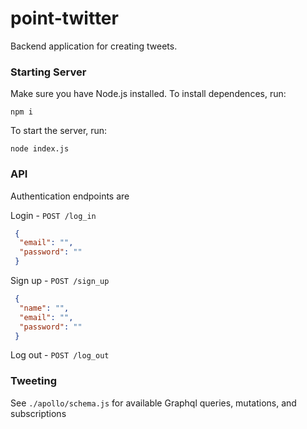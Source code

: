 # point-twitter

Backend application for creating tweets.

### Starting Server

Make sure you have Node.js installed. To install dependences, run:

```
npm i
```

To start the server, run:

```
node index.js
```

### API

Authentication endpoints are

Login - `POST /log_in`
```json
 {
  "email": "",
  "password": ""
 }
```

Sign up - `POST /sign_up`
```json
 {
  "name": "",
  "email": "",
  "password": ""
 }
```

Log out - `POST /log_out`

### Tweeting

See `./apollo/schema.js` for available Graphql queries, mutations, and subscriptions
